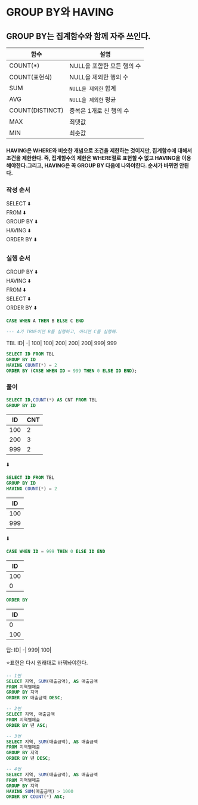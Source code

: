 # GROUP BY와 HAVING

## GROUP BY는 집계함수와 함께 자주 쓰인다.

함수|설명
-|-|
COUNT(*)|NULL을 포함한 모든 행의 수
COUNT(표현식)|NULL을 제외한 행의 수
SUM|`NULL을 제외한` 합계
AVG|`NULL을 제외한` 평균
COUNT(DISTINCT)|중복은 1개로 친 행의 수
MAX|최댓값
MIN|최솟값

#### HAVING은 WHERE와 비슷한 개념으로 조건을 제한하는 것이지만, 집계함수에 대해서 조건을 제한한다. 즉, 집계함수의 제한은 WHERE절로 표현할 수 없고 HAVING을 이용해야한다.그리고, HAVING은 꼭 GROUP BY 다음에 나와야한다. 순서가 바뀌면 안된다.

### 작성 순서

SELECT ⬇️<BR>
FROM ⬇️<BR>
GROUP BY ⬇️<BR>
HAVING ⬇️<BR>
ORDER BY ⬇️<BR>

### 실행 순서

GROUP BY ⬇️<BR>
HAVING ⬇️<BR>
FROM ⬇️<BR>
SELECT ⬇️<BR>
ORDER BY ⬇️<BR>

```SQL
CASE WHEN A THEN B ELSE C END

--- A가 TRUE이면 B를 실행하고, 아니면 C를 실행해.
```
TBL
ID|
-|
100|
100|
200|
200|
200|
999|
999

```SQL
SELECT ID FROM TBL
GROUP BY ID
HAVING COUNT(*) = 2
ORDER BY (CASE WHEN ID = 999 THEN 0 ELSE ID END);
```

### 풀이

```SQL
SELECT ID,COUNT(*) AS CNT FROM TBL
GROUP BY ID
```
ID|CNT
-|-|
100|2|
200|3|
999|2

⬇️

```SQL
SELECT ID FROM TBL
GROUP BY ID
HAVING COUNT(*) = 2
```
ID|
-|
100|
999|

⬇️
```SQL
CASE WHEN ID = 999 THEN 0 ELSE ID END
```
ID|
-|
100| 
0|

```SQL
ORDER BY
```
ID|
-|
0| 
100|

답:
ID|
-|
999| 
100|

⭐표현은 다시 원래대로 바꿔놔야한다.

```SQL
-- 1번
SELECT 지역, SUM(매출금액), AS 매출금액
FROM 지역별매출
GROUP BY 지역
ORDER BY 매출금액 DESC;

-- 2번
SELECT 지역, 매출금액
FROM 지역별매출
ORDER BY 년 ASC;

-- 3번
SELECT 지역, SUM(매출금액), AS 매출금액
FROM 지역별매출
GROUP BY 지역
ORDER BY 년 DESC;

-- 4번
SELECT 지역, SUM(매출금액), AS 매출금액
FROM 지역별매출
GROUP BY 지역
HAVING SUM(매출금액) > 1000
ORDER BY COUNT(*) ASC;
```


